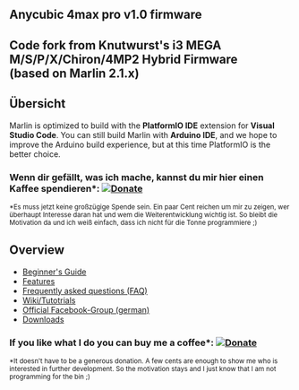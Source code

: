 ## Anycubic 4max pro v1.0 firmware
## Code fork from Knutwurst's i3 MEGA M/S/P/X/Chiron/4MP2 Hybrid Firmware <br>(based on Marlin 2.1.x)

## Übersicht

Marlin is optimized to build with the **PlatformIO IDE** extension for **Visual Studio Code**. You can still build Marlin with **Arduino IDE**, and we hope to improve the Arduino build experience, but at this time PlatformIO is the better choice.

### Wenn dir gefällt, was ich mache, kannst du mir hier einen Kaffee spendieren*: [![Donate](https://img.shields.io/badge/Donate-PayPal-green.svg)](https://paypal.me/oliverkoester)
<sub>*Es muss jetzt keine großzügige Spende sein. Ein paar Cent reichen um mir zu zeigen, wer überhaupt Interesse daran hat und wem die Weiterentwicklung wichtig ist. So bleibt die Motivation da und ich weiß einfach, dass ich nicht für die Tonne programmiere ;)<sub>


## Overview

- [Beginner's Guide](https://github.com/knutwurst/Marlin-2-0-x-Anycubic-i3-MEGA-S/wiki/Beginner's-Guide-(English))
- [Features](https://github.com/knutwurst/Marlin-2-0-x-Anycubic-i3-MEGA-S/wiki/Features-(English))
- [Frequently asked questions (FAQ)](https://github.com/knutwurst/Marlin-2-0-x-Anycubic-i3-MEGA-S/wiki/FAQ-(english))
- [Wiki/Tutotrials](https://github.com/knutwurst/Marlin-2-0-x-Anycubic-i3-MEGA-S/wiki)
- [Official Facebook-Group (german)](https://www.facebook.com/groups/knutwurst/)
- [Downloads](https://github.com/knutwurst/Marlin-2-0-x-Anycubic-i3-MEGA-S/releases)


### If you like what I do you can buy me a coffee*: [![Donate](https://img.shields.io/badge/Donate-PayPal-green.svg)](https://paypal.me/oliverkoester)
<sub>*It doesn't have to be a generous donation. A few cents are enough to show me who is interested in further development. So the motivation stays and I just know that I am not programming for the bin ;)<sub>

